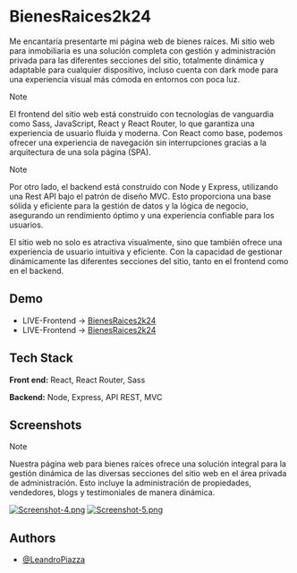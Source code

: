 
# BienesRaices2k24

Me encantaría presentarte mi página web de bienes raíces. Mi sitio web para inmobiliaria es una solución completa con gestión y administración privada para las diferentes secciones del sitio, totalmente dinámica y adaptable para cualquier dispositivo, incluso cuenta con dark mode para una experiencia visual más cómoda en entornos con poca luz.
> [!NOTE]
> El frontend del sitio web está construido con tecnologías de vanguardia como Sass, JavaScript, React y React Router, lo que garantiza una experiencia de usuario fluida y moderna. Con React como base, podemos ofrecer una experiencia de navegación sin interrupciones gracias a la arquitectura de una sola página (SPA).

> [!NOTE]
> Por otro lado, el backend está construido con Node y Express, utilizando una Rest API bajo el patrón de diseño MVC. Esto proporciona una base sólida y eficiente para la gestión de datos y la lógica de negocio, asegurando un rendimiento óptimo y una experiencia confiable para los usuarios.

El sitio web no solo es atractiva visualmente, sino que también ofrece una experiencia de usuario intuitiva y eficiente. Con la capacidad de gestionar dinámicamente las diferentes secciones del sitio, tanto en el frontend como en el backend.

## Demo 

- LIVE-Frontend -> [BienesRaices2k24](https://bienes-raices-2k24.netlify.app/)  
- LIVE-Frontend -> [BienesRaices2k24](https://bienes-raices2k24.vercel.app/)

## Tech Stack

**Front end:** React, React Router, Sass

**Backend:** Node, Express, API REST, MVC


## Screenshots
> [!NOTE]
> Nuestra página web para bienes raíces ofrece una solución integral para la gestión dinámica de las diversas secciones del sitio web en el área privada de administración. Esto incluye la administración de propiedades, vendedores, blogs y testimoniales de manera dinámica. 

[![Screenshot-4.png](https://i.postimg.cc/xdpGrLZC/Screenshot-4.png)](https://postimg.cc/jWNnPnt0)
[![Screenshot-5.png](https://i.postimg.cc/nLhKw30g/Screenshot-5.png)](https://postimg.cc/BjR1jBWB)


## Authors

- [@LeandroPiazza](https://www.github.com/Lean-98)

